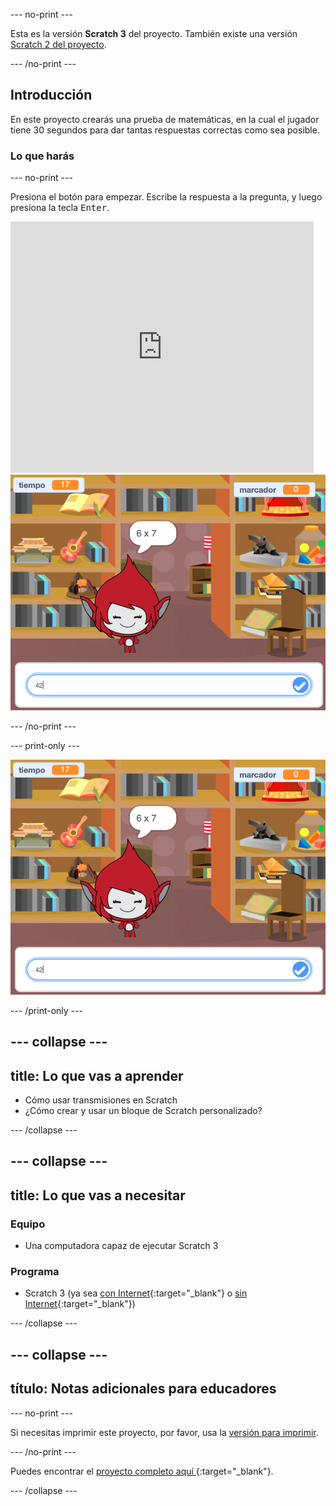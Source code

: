 \--- no-print \---

Esta es la versión **Scratch 3** del proyecto. También existe una versión [Scratch 2 del proyecto](https://projects.raspberrypi.org/en/projects/brain-game-scratch2).

\--- /no-print \---

## Introducción

En este proyecto crearás una prueba de matemáticas, en la cual el jugador tiene 30 segundos para dar tantas respuestas correctas como sea posible.

### Lo que harás

\--- no-print \---

Presiona el botón para empezar. Escribe la respuesta a la pregunta, y luego presiona la tecla <kbd>Enter</kbd>.

<div class="scratch-preview">
  <iframe allowtransparency="true" width="485" height="402" src="https://scratch.mit.edu/projects/embed/250234955/?autostart=false" frameborder="0" scrolling="no"></iframe>
  <img src="images/brain-final.png">
</div>

\--- /no-print \---

\--- print-only \---

![Juego Mental](images/brain-final.png)

\--- /print-only \---

## \--- collapse \---

## title: Lo que vas a aprender

+ Cómo usar transmisiones en Scratch
+ ¿Cómo crear y usar un bloque de Scratch personalizado?

\--- /collapse \---

## \--- collapse \---

## title: Lo que vas a necesitar

### Equipo

+ Una computadora capaz de ejecutar Scratch 3

### Programa

+ Scratch 3 (ya sea [con Internet](http://rpf.io/scratchon){:target="_blank"} o [sin Internet](http://rpf.io/scratchoff){:target="_blank"})

\--- /collapse \---

## \--- collapse \---

## título: Notas adicionales para educadores

\--- no-print \---

Si necesitas imprimir este proyecto, por favor, usa la [versión para imprimir](https://projects.raspberrypi.org/en/projects/brain-game/print).

\--- /no-print \---

Puedes encontrar el [ proyecto completo aquí ](http://rpf.io/p/en/brain-game-get){:target="_blank"}.

\--- /collapse \---